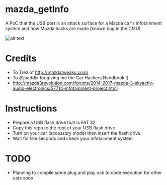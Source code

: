 # mazda_getInfo
A PoC that the USB port is an attack surface for a Mazda car's infotainment system and how Mazda hacks are made (known bug in the CMU)

![alt text](https://pbs.twimg.com/media/DBn6FeOU0AAbWeC.jpg)

# Credits
- To Trez of http://mazdatweaks.com/ 
- To @jhaddix for giving me the Car Hackers Handbook :)
- http://mazda3revolution.com/forums/2014-2017-mazda-3-skyactiv-audio-electronics/57714-infotainment-project.html

# Instructions
- Prepare a USB flash drive that is FAT 32
- Copy this repo to the root of your USB flash drive
- Turn on your car (accessory mode) then insert the flash drive
- Wait for like seconds and check your infotainment system

# TODO
- Planning to compile some plug and play usb to code execution for other cars soon



